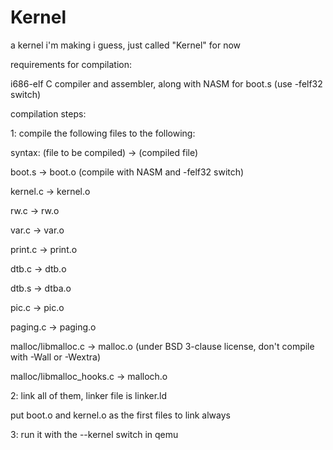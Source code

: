 # Kernel

a kernel i'm making i guess, just called "Kernel" for now

requirements for compilation:

i686-elf C compiler and assembler, along with NASM for boot.s (use -felf32 switch)

compilation steps:

1: compile the following files to the following:

syntax: (file to be compiled) -> (compiled file)



boot.s -> boot.o (compile with NASM and -felf32 switch)

kernel.c -> kernel.o

rw.c -> rw.o

var.c -> var.o

print.c -> print.o

dtb.c -> dtb.o

dtb.s -> dtba.o

pic.c -> pic.o

paging.c -> paging.o

malloc/libmalloc.c -> malloc.o (under BSD 3-clause license, don't compile with -Wall or -Wextra)

malloc/libmalloc_hooks.c -> malloch.o


2: link all of them, linker file is linker.ld

put boot.o and kernel.o as the first files to link always


3: run it with the --kernel switch in qemu


